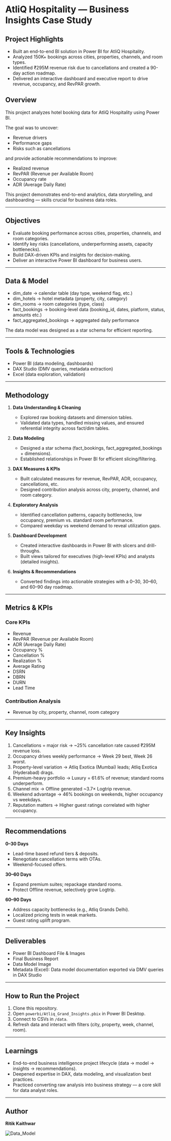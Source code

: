 # AtliQ Hospitality — Business Insights Case Study 

## Project Highlights
- Built an end-to-end BI solution in Power BI for AtliQ Hospitality.  
- Analyzed 150K+ bookings across cities, properties, channels, and room types.  
- Identified ₹295M revenue risk due to cancellations and created a 90-day action roadmap.  
- Delivered an interactive dashboard and executive report to drive revenue, occupancy, and RevPAR growth.  
 
## Overview  
This project analyzes hotel booking data for AtliQ Hospitality using Power BI.  

The goal was to uncover:  
- Revenue drivers  
- Performance gaps  
- Risks such as cancellations  

and provide actionable recommendations to improve:  
- Realized revenue  
- RevPAR (Revenue per Available Room)  
- Occupancy rate  
- ADR (Average Daily Rate)  

This project demonstrates end-to-end analytics, data storytelling, and dashboarding — skills crucial for business data roles.  

---

## Objectives  
- Evaluate booking performance across cities, properties, channels, and room categories.  
- Identify key risks (cancellations, underperforming assets, capacity bottlenecks).  
- Build DAX-driven KPIs and insights for decision-making.  
- Deliver an interactive Power BI dashboard for business users.  

---

## Data & Model  
- dim_date → calendar table (day type, weekend flag, etc.)  
- dim_hotels → hotel metadata (property, city, category)  
- dim_rooms → room categories (type, class)  
- fact_bookings → booking-level data (booking_id, dates, platform, status, amounts etc.)  
- fact_aggregated_bookings → aggregated daily performance  

The data model was designed as a star schema for efficient reporting.  

---

## Tools & Technologies  
- Power BI (data modeling, dashboards)  
- DAX Studio (DMV queries, metadata extraction)  
- Excel (data exploration, validation)   

---

## Methodology  
1. **Data Understanding & Cleaning**  
   - Explored raw booking datasets and dimension tables.  
   - Validated data types, handled missing values, and ensured referential integrity across fact/dim tables.  

2. **Data Modeling**  
   - Designed a star schema (fact_bookings, fact_aggregated_bookings + dimensions).  
   - Established relationships in Power BI for efficient slicing/filtering.  

3. **DAX Measures & KPIs**  
   - Built calculated measures for revenue, RevPAR, ADR, occupancy, cancellations, etc.  
   - Designed contribution analysis across city, property, channel, and room category.  

4. **Exploratory Analysis**  
   - Identified cancellation patterns, capacity bottlenecks, low occupancy, premium vs. standard room performance.  
   - Compared weekday vs weekend demand to reveal utilization gaps.  

5. **Dashboard Development**  
   - Created interactive dashboards in Power BI with slicers and drill-throughs.  
   - Built views tailored for executives (high-level KPIs) and analysts (detailed insights).  

6. **Insights & Recommendations**  
   - Converted findings into actionable strategies with a 0–30, 30–60, and 60–90 day roadmap.  

---

## Metrics & KPIs  

### Core KPIs  
- Revenue  
- RevPAR (Revenue per Available Room)  
- ADR (Average Daily Rate)  
- Occupancy %  
- Cancellation %  
- Realization %  
- Average Rating  
- DSRN
- DBRN
- DURN
- Lead Time

### Contribution Analysis  
- Revenue by city, property, channel, room category  

---

## Key Insights  
1. Cancellations = major risk → ~25% cancellation rate caused ₹295M revenue loss.  
2. Occupancy drives weekly performance → Week 29 best, Week 26 worst.  
3. Property-level variation → Atliq Exotica (Mumbai) leads; Atliq Exotica (Hyderabad) drags.  
4. Premium-heavy portfolio → Luxury = 61.6% of revenue; standard rooms underperform.  
5. Channel mix → Offline generated ~3.7× Logtrip revenue.  
6. Weekend advantage → 46% bookings on weekends, higher occupancy vs weekdays.  
7. Reputation matters → Higher guest ratings correlated with higher occupancy.  

---

## Recommendations  

**0–30 Days**  
- Lead-time based refund tiers & deposits.  
- Renegotiate cancellation terms with OTAs.  
- Weekend-focused offers.  

**30–60 Days**  
- Expand premium suites; repackage standard rooms.  
- Protect Offline revenue, selectively grow Logtrip.  

**60–90 Days**  
- Address capacity bottlenecks (e.g., Atliq Grands Delhi).  
- Localized pricing tests in weak markets.  
- Guest rating uplift program.  

---

## Deliverables  
- Power BI Dashboard File & Images
- Final Business Report
- Data Model Image  
- Metadata (Excel): Data model documentation exported via DMV queries in DAX Studio  

---

## How to Run the Project  
1. Clone this repository.  
2. Open `powerbi/Atliq_Grand_Insights.pbix` in Power BI Desktop.  
3. Connect to CSVs in `/data`.  
4. Refresh data and interact with filters (city, property, week, channel, room).  

---

## Learnings  
- End-to-end business intelligence project lifecycle (data → model → insights → recommendations).  
- Deepened expertise in DAX, data modeling, and visualization best practices.  
- Practiced converting raw analysis into business strategy — a core skill for data analyst roles.  

---

## Author  
**Ritik Kaithwar**  

![Data_Model](images/overview.jpg)